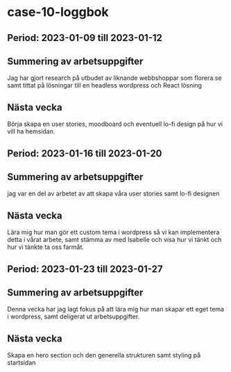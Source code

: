 # case-10-loggbok

## Period: 2023-01-09 till 2023-01-12
## Summering av arbetsuppgifter
Jag har gjort research på utbudet av liknande webbshoppar som florera.se samt tittat på lösningar till en headless wordpress och React lösning

## Nästa vecka
Börja skapa en user stories, moodboard och eventuell lo-fi design på hur vi vill ha hemsidan.


## Period: 2023-01-16 till 2023-01-20
## Summering av arbetsuppgifter
jag var en del av arbetet av att skapa våra user stories samt lo-fi designen

## Nästa vecka
Lära mig hur man gör ett custom tema i wordpress så vi kan implementera detta i vårat arbete, samt stämma av med Isabelle och visa hur vi tänkt och hur vi tänkte ta oss farmåt.


## Period: 2023-01-23 till 2023-01-27
## Summering av arbetsuppgifter
Denna vecka har jag lagt fokus på att lära mig hur man skapar ett eget tema i wordpress, samt deligerat ut arbetsuppgifter.

## Nästa vecka
Skapa en hero section och den generella strukturen samt styling på startsidan 
